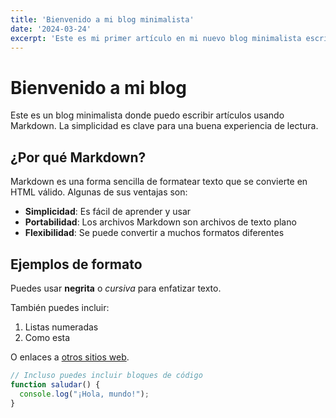```yaml
---
title: 'Bienvenido a mi blog minimalista'
date: '2024-03-24'
excerpt: 'Este es mi primer artículo en mi nuevo blog minimalista escrito en Markdown.'
---
```


# Bienvenido a mi blog

Este es un blog minimalista donde puedo escribir artículos usando Markdown. La simplicidad es clave para una buena experiencia de lectura.

## ¿Por qué Markdown?

Markdown es una forma sencilla de formatear texto que se convierte en HTML válido. Algunas de sus ventajas son:

- **Simplicidad**: Es fácil de aprender y usar
- **Portabilidad**: Los archivos Markdown son archivos de texto plano
- **Flexibilidad**: Se puede convertir a muchos formatos diferentes

## Ejemplos de formato

Puedes usar **negrita** o *cursiva* para enfatizar texto.

También puedes incluir:

1. Listas numeradas
2. Como esta

O enlaces a [otros sitios web](https://example.com).

```javascript
// Incluso puedes incluir bloques de código
function saludar() {
  console.log("¡Hola, mundo!");
}

